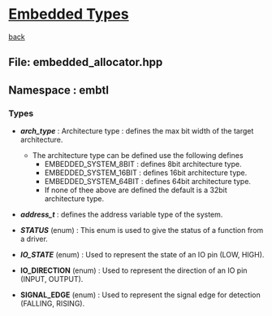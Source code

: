 # <u>Embedded Types</u>
[back](../README.md)
## File: embedded_allocator.hpp

## Namespace : embtl

### Types

- ___arch_type___ : Architecture type : defines the max bit width of the target architecture.
  - The architecture type can be defined use the following defines 
    - EMBEDDED_SYSTEM_8BIT : defines 8bit architecture type.
    - EMBEDDED_SYSTEM_16BIT : defines 16bit architecture type.
    - EMBEDDED_SYSTEM_64BIT : defines 64bit architecture type.
    - If none of thee above are defined the default is a 32bit architecture type.

- ___address_t___ : defines the address variable type of the system.
 
- ___STATUS___ (enum) : This enum is used to give the status of a function from a driver.

- ___IO_STATE___ (enum) : Used to represent the state of an IO pin (LOW, HIGH).

- __IO_DIRECTION__ (enum) : Used to represent the direction of an IO pin (INPUT, OUTPUT).

- __SIGNAL_EDGE__ (enum) : Used to represent the signal edge for detection (FALLING, RISING).


    
